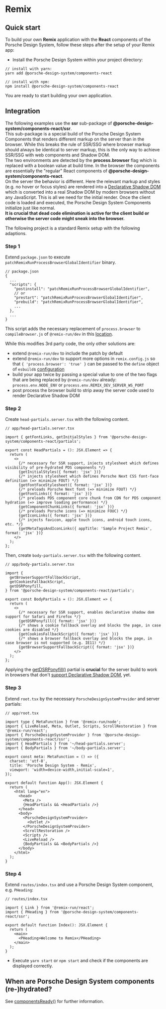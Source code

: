 # Remix

<TableOfContents></TableOfContents>

## Quick start

To build your own **Remix** application with the **React** components of the Porsche Design System, follow these steps
after the setup of your Remix app:

- Install the Porsche Design System within your project directory:

```shell script
// install with yarn:
yarn add @porsche-design-system/components-react

// install with npm:
npm install @porsche-design-system/components-react
```

You are ready to start building your own application.

## Integration

<p-inline-notification heading="Attention" state="warning" persistent="true">
The following examples use the <strong>ssr</strong> sub-package of <strong>@porsche-design-system/components-react/ssr</strong>.<br>
This sub-package is a special build of the Porsche Design System Components that renders different markup on the server than in the browser. While this breaks the rule of SSR/SSG where browser markup should always be identical to server markup, this is the only way to achieve SSR/SSG with web components and Shadow DOM.<br>
The two environments are detected by the <strong>process.browser</strong> flag which is replaced with a boolean value at build time. In the browser the components are essentially the "regular" React components of <strong>@porsche-design-system/components-react</strong>.<br>
On the server the behavior is different. Here the relevant markup and styles (e.g. no hover or focus styles) are rendered into a <a href="https://web.dev/declarative-shadow-dom/" target="_blank">Declarative Shadow DOM</a> which is converted into a real Shadow DOM by modern browsers without any JavaScript. This is all we need for the initial render. Once the client code is loaded and executed, the Porsche Design System Components initialize just like normal.<br>
<strong>It is crucial that dead code elimination is active for the client build or otherwise the server code might sneak into the browser.</strong>
</p-inline-notification>

The following project is a standard Remix setup with the following adaptions.

### Step 1

Extend `package.json` to execute `patchRemixRunProcessBrowserGlobalIdentifier` binary.

```
// package.json
{
  ...
  "scripts": {
    "postinstall": "patchRemixRunProcessBrowserGlobalIdentifier",
    // or
    "prestart": "patchRemixRunProcessBrowserGlobalIdentifier",
    "prebuild": "patchRemixRunProcessBrowserGlobalIdentifier",
    ...
  },
  ...
}
```

This script adds the necessary replacement of `process.browser` to `compileBrowser.js` of `@remix-run/dev` in this
<a href="https://github.com/remix-run/remix/blob/05ffb6e2db8f2a0e09caffad6e9b3c897c34cb7d/packages/remix-dev/compiler/compileBrowser.ts#L159-L163" target="_blank">location</a>.

While this modifies 3rd party code, the only other solutions are:

- extend `@remix-run/dev` to include the patch by default
- extend `@remix-run/dev` to support more options in `remix.config.js` so that `{ 'process.browser': 'true' }` can be
  passed to the `define` object of `esbuild`s
  <a href="https://esbuild.github.io/api/#define" target="_blank">configuration</a>
- build your app twice by passing a special value to one of the two flags that are being replaced by `@remix-run/dev`
  already: `process.env.NODE_ENV` or `process.env.REMIX_DEV_SERVER_WS_PORT`
- post process the browser build to strip away the server code used to render Declarative Shadow DOM

### Step 2

Create `head-partials.server.tsx` with the following content.

```tsx
// app/head-partials.server.tsx

import { getFontLinks, getInitialStyles } from '@porsche-design-system/components-react/partials';

export const HeadPartials = (): JSX.Element => {
  return (
    <>
      {/* necessary for SSR support, injects stylesheet which defines visibility of pre-hydrated PDS components */}
      {getInitialStyles({ format: 'jsx' })}
      {/* injects stylesheet which defines Porsche Next CSS font-face definition (=> minimize FOUT) */}
      {getFontFaceStylesheet({ format: 'jsx' })}
      {/* preloads Porsche Next font (=> minimize FOUT) */}
      {getFontLinks({ format: 'jsx' })}
      {/* preloads PDS component core chunk from CDN for PDS component hydration (=> improve loading performance) */}
      {getComponentChunkLinks({ format: 'jsx' })}
      {/* preloads Porsche icons (=> minimize FOUC) */}
      {getIconLinks({ format: 'jsx' })}
      {/* injects favicon, apple touch icons, android touch icons, etc. */}
      {getMetaTagsAndIconLinks({ appTitle: 'Sample Project Remix', format: 'jsx' })}
    </>
  );
};
```

Then, create `body-partials.server.tsx` with the following content.

```tsx
// app/body-partials.server.tsx

import {
  getBrowserSupportFallbackScript,
  getCookiesFallbackScript,
  getDSRPonyfill,
} from '@porsche-design-system/components-react/partials';

export const BodyPartials = (): JSX.Element => {
  return (
    <>
      {/* necessary for SSR support, enables declarative shadow dom support for Safari and Firefox */}
      {getDSRPonyfill({ format: 'jsx' })}
      {/* shows a cookie fallback overlay and blocks the page, in case cookies are disabled */}
      {getCookiesFallbackScript({ format: 'jsx' })}
      {/* shows a browser fallback overlay and blocks the page, in case browser is not supported (e.g. IE11) */}
      {getBrowserSupportFallbackScript({ format: 'jsx' })}
    </>
  );
};
```

<p-inline-notification heading="Important" state="warning" persistent="true">
Applying the <a href="partials/dsr-ponyfill">getDSRPonyfill()</a> partial is <strong>crucial</strong> for the server build to work in browsers that don't <a href="https://caniuse.com/declarative-shadow-dom" target="_blank">support Declarative Shadow DOM</a>, yet. 
</p-inline-notification>

### Step 3

Extend `root.tsx` by the necessary `PorscheDesignSystemProvider` and server partials:

```tsx
// app/root.tsx

import type { MetaFunction } from '@remix-run/node';
import { LiveReload, Meta, Outlet, Scripts, ScrollRestoration } from '@remix-run/react';
import { PorscheDesignSystemProvider } from '@porsche-design-system/components-react/ssr';
import { HeadPartials } from '~/head-partials.server';
import { BodyPartials } from '~/body-partials.server';

export const meta: MetaFunction = () => ({
  charset: 'utf-8',
  title: 'Porsche Design System - Remix',
  viewport: 'width=device-width,initial-scale=1',
});

export default function App(): JSX.Element {
  return (
    <html lang="en">
      <head>
        <Meta />
        {HeadPartials && <HeadPartials />}
      </head>
      <body>
        <PorscheDesignSystemProvider>
          <Outlet />
        </PorscheDesignSystemProvider>
        <ScrollRestoration />
        <Scripts />
        <LiveReload />
        {BodyPartials && <BodyPartials />}
      </body>
    </html>
  );
}
```

### Step 4

Extend `routes/index.tsx` and use a Porsche Design System component, e.g. `PHeading`:

```tsx
// routes/index.tsx

import { Link } from '@remix-run/react';
import { PHeading } from '@porsche-design-system/components-react/ssr';

export default function Index(): JSX.Element {
  return (
    <main>
      <PHeading>Welcome to Remix</PHeading>
    </main>
  );
}
```

- Execute `yarn start` or `npm start` and check if the components are displayed correctly.

## When are Porsche Design System components (re-)hydrated?

See [componentsReady()](helpers/components-ready) for further information.

